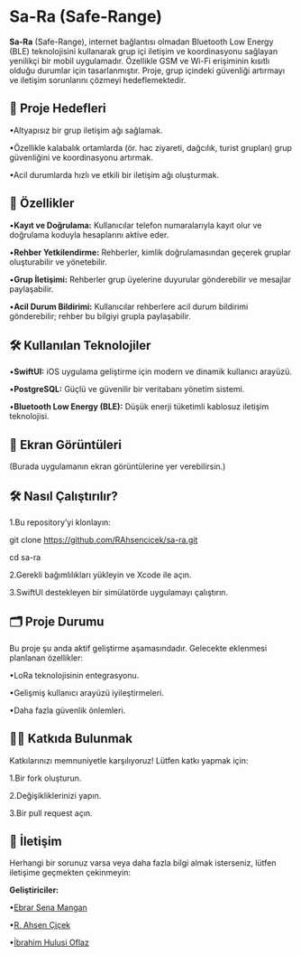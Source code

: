 # **Sa-Ra (Safe-Range)**

**Sa-Ra** (Safe-Range), internet bağlantısı olmadan Bluetooth Low Energy (BLE) teknolojisini kullanarak grup içi iletişim ve koordinasyonu sağlayan yenilikçi bir mobil uygulamadır. Özellikle GSM ve Wi-Fi erişiminin kısıtlı olduğu durumlar için tasarlanmıştır. Proje, grup içindeki güvenliği artırmayı ve iletişim sorunlarını çözmeyi hedeflemektedir.

## **🎯 Proje Hedefleri**

•Altyapısız bir grup iletişim ağı sağlamak.

•Özellikle kalabalık ortamlarda (ör. hac ziyareti, dağcılık, turist grupları) grup güvenliğini ve koordinasyonu artırmak.

•Acil durumlarda hızlı ve etkili bir iletişim ağı oluşturmak.

## **🚀 Özellikler**

•**Kayıt ve Doğrulama:** Kullanıcılar telefon numaralarıyla kayıt olur ve doğrulama koduyla hesaplarını aktive eder.

•**Rehber Yetkilendirme:** Rehberler, kimlik doğrulamasından geçerek gruplar oluşturabilir ve yönetebilir.

•**Grup İletişimi:** Rehberler grup üyelerine duyurular gönderebilir ve mesajlar paylaşabilir.

•**Acil Durum Bildirimi:** Kullanıcılar rehberlere acil durum bildirimi gönderebilir; rehber bu bilgiyi grupla paylaşabilir.

## **🛠️ Kullanılan Teknolojiler**

•**SwiftUI:** iOS uygulama geliştirme için modern ve dinamik kullanıcı arayüzü.

•**PostgreSQL:** Güçlü ve güvenilir bir veritabanı yönetim sistemi.

•**Bluetooth Low Energy (BLE):** Düşük enerji tüketimli kablosuz iletişim teknolojisi.

## **📸 Ekran Görüntüleri**

(Burada uygulamanın ekran görüntülerine yer verebilirsin.)

## **🛠️ Nasıl Çalıştırılır?**

1.Bu repository’yi klonlayın:

git clone https://github.com/RAhsencicek/sa-ra.git

cd sa-ra

2.Gerekli bağımlılıkları yükleyin ve Xcode ile açın.

3.SwiftUI destekleyen bir simülatörde uygulamayı çalıştırın.

## **🗂️ Proje Durumu**

Bu proje şu anda aktif geliştirme aşamasındadır. Gelecekte eklenmesi planlanan özellikler:

•LoRa teknolojisinin entegrasyonu.

•Gelişmiş kullanıcı arayüzü iyileştirmeleri.

•Daha fazla güvenlik önlemleri.

## **👩‍💻 Katkıda Bulunmak**

Katkılarınızı memnuniyetle karşılıyoruz! Lütfen katkı yapmak için:

1.Bir fork oluşturun.

2.Değişikliklerinizi yapın.

3.Bir pull request açın.

## **📩 İletişim**

Herhangi bir sorunuz varsa veya daha fazla bilgi almak isterseniz, lütfen iletişime geçmekten çekinmeyin:

**Geliştiriciler:**

•[Ebrar Sena Mangan](https://github.com/ebrarmangan)

•[R. Ahsen Çiçek](https://github.com/RAhsencicek)

•[İbrahim Hulusi Oflaz](https://github.com/ihoflaz)
